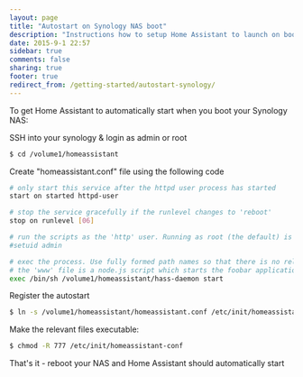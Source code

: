 ```yaml
---
layout: page
title: "Autostart on Synology NAS boot"
description: "Instructions how to setup Home Assistant to launch on boot on Synology NAS."
date: 2015-9-1 22:57
sidebar: true
comments: false
sharing: true
footer: true
redirect_from: /getting-started/autostart-synology/
---
```


To get Home Assistant to automatically start when you boot your Synology NAS:

SSH into your synology & login as admin or root

```bash
$ cd /volume1/homeassistant
```

Create "homeassistant.conf" file using the following code

```bash
# only start this service after the httpd user process has started
start on started httpd-user

# stop the service gracefully if the runlevel changes to 'reboot'
stop on runlevel [06]

# run the scripts as the 'http' user. Running as root (the default) is a bad ide
#setuid admin

# exec the process. Use fully formed path names so that there is no reliance on
# the 'www' file is a node.js script which starts the foobar application.
exec /bin/sh /volume1/homeassistant/hass-daemon start
```

Register the autostart

```bash
$ ln -s /volume1/homeassistant/homeassistant.conf /etc/init/homeassistant-conf
```

Make the relevant files executable:

```bash
$ chmod -R 777 /etc/init/homeassistant-conf
```

That's it - reboot your NAS and Home Assistant should automatically start
